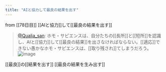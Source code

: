 ```yaml
---
title: "AIと協力して最良の結果を出す"
---
```


from [[78日目]]
[[AIと協力]]して[[最良の結果を出す]]
> [@Qualia_san](https://twitter.com/Qualia_san/status/1632734460583067649?s=20): ホモ・サピエンスは、自分たちの[[長所]]と[[短所]]を認識し、AIと[[協力]]して[[最良の結果]]を出さなければならない。[[適応]]できない愚かなホモ・サピエンスは、[[取り残され]]てしまうだろう。
> ![image](https://pbs.twimg.com/media/FqijSWbWIAQw_m0.png)

[[最良]]の[[結果を出す]]
[[最良の結果を生み出す]]
